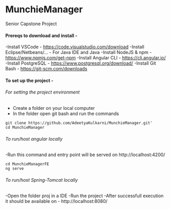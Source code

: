 # MunchieManager
Senior Capstone Project

#### Prereqs to download and install -


-Install VSCode - https://code.visualstudio.com/download
-Install Eclipse/Netbeans/... - For Java IDE and Java
-Install NodeJS & npm - https://www.npmjs.com/get-npm
-Install Angular CLI - https://cli.angular.io/
-Install PostgreSQL - https://www.postgresql.org/download/
-Install Git Bash - https://git-scm.com/downloads


#### To set up the project - 

###### For setting the project environment 
- Create a folder on your local computer
- In the folder open git bash and run the commands
```
git clone https://github.com/AdeetyaKulkarni/MunchieManager.git'
cd MunchieManager
```

###### To run/host angular locally 
-Run this command and entry point will be served on http://localhost:4200/
```
cd MunchieManagerFE
ng serve
```

###### To run/host Spring-Tomcat locally
-Open the folder proj in a IDE
-Run the project
-After successfull execution it should be available on - http://localhost:8080/
